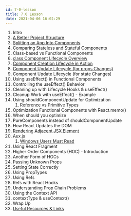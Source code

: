 ```yaml
---
id: 7-0-lesson
title: 7.0 Lesson
date: 2021-04-06 16:02:29
---
```


1. Intro
2. [A Better Project Structure](7-2-better-project-structure)
3. [Splitting an App Into Components](7-3-splitting-app-into-components)
4. Comparing Stateless and Stateful Components
5. Class-based vs Functional Components
6. [class Component Lifecycle Overview](7-6-class-component-lifecycle-overview)
7. [Component Creation Lifecycle in Action](7-7-component-creation-lifecycle-in-action)
8. [Component Update Lifecycle (for props Changes)](7-8-component-update-lifecycle-for-props)
9. Component Update Lifecycle (for state Changes)
10. Using useEffect() in Functional Components
11. Controlling the useEffect() Behavior
12. Cleaning up with Lifecycle Hooks & useEffect()
13. Cleanup Work with useEffect() - Example
14. Using shouldComponentUpdate for Optimization
    1. [Reference vs Primitive Types](7-14-1-reference-vs-primitive-types)
15. Optimization Functional Components with React.memo()
16. When should you optimize
17. PureComponents instead of shouldComponentUpdate
18. How React Updates the DOM
19. [Rendering Adjacent JSX Element](7-19-rendering-adjacent-jsx-element)
20. Aux.js
    1. [Windows Users Must Read](7-20-windows-users-must-read)
21. Using React Fragment
22. Higher Order Components (HOC) - Introduction
23. Another Form of HOCs
24. Passing Unknown Props
25. Setting State Correctly
26. Using PropTypes
27. Using Refs
28. Refs with React Hooks
29. Understanding Prop Chain Problems
30. Using the Context API
31. contextType & useContext()
32. Wrap Up
33. [Useful Resources & Links](7-33-useful-resources)
